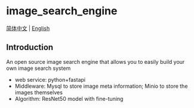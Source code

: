 # image_search_engine

[简体中文](./README.zh-CN.md) | [English](./README.md)

## Introduction

An open source image search engine that allows you to easily build your own image search system

- web service: python+fastapi
- Middleware: Mysql to store image meta information; Minio to store the images themselves
- Algorithm: ResNet50 model with fine-tuning

